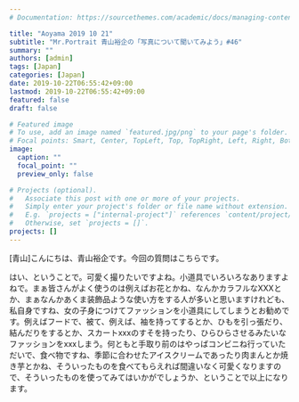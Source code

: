 ```yaml
---
# Documentation: https://sourcethemes.com/academic/docs/managing-content/

title: "Aoyama 2019 10 21"
subtitle: "Mr.Portrait 青山裕企の「写真について聞いてみよう」#46"
summary: ""
authors: [admin]
tags: [Japan]
categories: [Japan]
date: 2019-10-22T06:55:42+09:00
lastmod: 2019-10-22T06:55:42+09:00
featured: false
draft: false

# Featured image
# To use, add an image named `featured.jpg/png` to your page's folder.
# Focal points: Smart, Center, TopLeft, Top, TopRight, Left, Right, BottomLeft, Bottom, BottomRight.
image:
  caption: ""
  focal_point: ""
  preview_only: false

# Projects (optional).
#   Associate this post with one or more of your projects.
#   Simply enter your project's folder or file name without extension.
#   E.g. `projects = ["internal-project"]` references `content/project/deep-learning/index.md`.
#   Otherwise, set `projects = []`.
projects: []
---
```


[青山]こんにちは、青山裕企です。今回の質問はこちらです。

はい、ということで。可愛く撮りたいですよね。小道具でいろいろなありますよねで。まぁ皆さんがよく使うのは例えばお花とかね、なんかカラフルなXXXとか、まぁなんかあくま装飾品ような使い方をする人が多いと思いますけれども、私自身ですね、女の子身につけてファッションを小道具にしてしまうとお勧めです。例えばフードで、被て、例えば、袖を持ってするとか、ひもを引っ張だり、結んだりをするとか、スカートxxxのすそを持ったり、ひらひらさせるみたいなファッションをxxxしまう。何ともと手取り前のはやっばコンビニね行っていただいで、食べ物ですね、季節に合わせたアイスクリームであったり肉まんとか焼き芋とかね、そういったものを食べてもらえれば間違いなく可愛くなりますので、そういったものを使ってみてはいかがでしょうか、ということで以上になります。